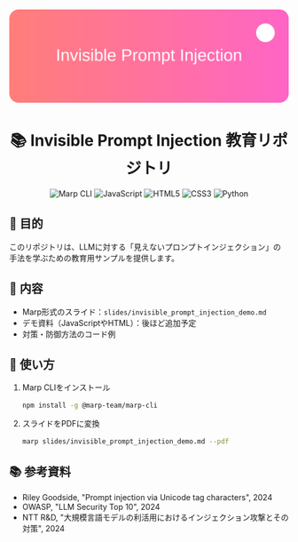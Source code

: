 # <p align="center">
#   <img src="assets/header.svg" alt="Invisible Prompt Injection" />
# </p>

<h1 align="center">📚 Invisible Prompt Injection 教育リポジトリ</h1>

<p align="center">
  <img src="https://img.shields.io/badge/Marp-%40marp--team%2Fmarp--cli-blue.svg?logo=npm" alt="Marp CLI" />
  <img src="https://img.shields.io/badge/JavaScript-ES6-yellow.svg?logo=javascript" alt="JavaScript" />
  <img src="https://img.shields.io/badge/HTML5-%3E%3D5-orange.svg?logo=html5" alt="HTML5" />
  <img src="https://img.shields.io/badge/CSS3-%3E%3D3-blue.svg?logo=css3" alt="CSS3" />
  <img src="https://img.shields.io/badge/Python-3.8-blue.svg?logo=python" alt="Python" />
</p>

## 🎯 目的
このリポジトリは、LLMに対する「見えないプロンプトインジェクション」の手法を学ぶための教育用サンプルを提供します。

## 📝 内容
- Marp形式のスライド：`slides/invisible_prompt_injection_demo.md`
- デモ資料（JavaScriptやHTML）：後ほど追加予定
- 対策・防御方法のコード例

## 🚀 使い方
1. Marp CLIをインストール
   ```bash
   npm install -g @marp-team/marp-cli
   ```
2. スライドをPDFに変換
   ```bash
   marp slides/invisible_prompt_injection_demo.md --pdf
   ```

## 📚 参考資料
- Riley Goodside, "Prompt injection via Unicode tag characters", 2024
- OWASP, "LLM Security Top 10", 2024
- NTT R&D, "大規模言語モデルの利活用におけるインジェクション攻撃とその対策", 2024
